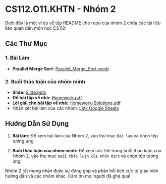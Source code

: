 # CS112.O11.KHTN - Nhóm 2
Dưới đây là một ví dụ về tệp README cho repo của nhóm 2 chứa các tài liệu liên quan đến môn học CS112:

## Các Thư Mục

### 1. Bài Làm

- **Parallel Merge Sort:** [Parallel_Merge_Sort.ipynb](./Bài%20làm/Parallel_Merge_Sort.ipynb)

### 2. Buổi thảo luận của nhóm mình

- **Slide:** [Slide.pptx](./Buổi%20thảo%20luận%20của%20nhóm%20mình/Slide.pptx)
- **Đề bài tập về nhà:** [Homework.pdf](./Buổi%20thảo%20luận%20của%20nhóm%20mình/Homework.pdf)
- **Lời giải cho bài tập về nhà:** [Homework-Solutions.pdf](./Buổi%20thảo%20luận%20của%20nhóm%20mình/Homework-Solutions.pdf)
- Nhận xét bài làm của các nhóm: [Link Google Sheets](https://docs.google.com/spreadsheets/d/1POiCt4wBYvs5wat1kuQdLDMU4dUtuJ2WrerWb2JYCZw/edit#gid=0)

## Hướng Dẫn Sử Dụng

1. **Bài làm:** Để xem bài làm của Nhóm 2, vào thư mục `Bài làm` và chọn tệp tương ứng.

2. **Buổi thảo luận của nhóm mình:** Để xem các file trong buổi thảo luận của Nhóm 2, vào thư mục `Buổi thảo luận của nhóm mình` và chọn tệp tương ứng.

Nhóm 2 rất mong nhận được sự đóng góp và phản hồi tích cực từ giáo viên hướng dẫn và các nhóm khác. Cảm ơn mọi người đã ghé qua!
